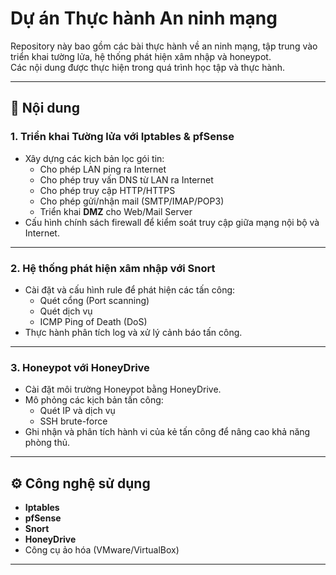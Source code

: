 # Dự án Thực hành An ninh mạng

Repository này bao gồm các bài thực hành về an ninh mạng, tập trung vào triển khai tường lửa, hệ thống phát hiện xâm nhập và honeypot.  
Các nội dung được thực hiện trong quá trình học tập và thực hành.

---

## 📌 Nội dung

### 1. Triển khai Tường lửa với **Iptables & pfSense**
- Xây dựng các kịch bản lọc gói tin:
  - Cho phép LAN ping ra Internet
  - Cho phép truy vấn DNS từ LAN ra Internet
  - Cho phép truy cập HTTP/HTTPS
  - Cho phép gửi/nhận mail (SMTP/IMAP/POP3)
  - Triển khai **DMZ** cho Web/Mail Server
- Cấu hình chính sách firewall để kiểm soát truy cập giữa mạng nội bộ và Internet.

---

### 2. Hệ thống phát hiện xâm nhập với **Snort**
- Cài đặt và cấu hình rule để phát hiện các tấn công:
  - Quét cổng (Port scanning)
  - Quét dịch vụ
  - ICMP Ping of Death (DoS)
- Thực hành phân tích log và xử lý cảnh báo tấn công.

---

### 3. Honeypot với **HoneyDrive**
- Cài đặt môi trường Honeypot bằng HoneyDrive.  
- Mô phỏng các kịch bản tấn công:
  - Quét IP và dịch vụ
  - SSH brute-force
- Ghi nhận và phân tích hành vi của kẻ tấn công để nâng cao khả năng phòng thủ.

---

## ⚙️ Công nghệ sử dụng
- **Iptables**
- **pfSense**
- **Snort**
- **HoneyDrive**
- Công cụ ảo hóa (VMware/VirtualBox)

---

